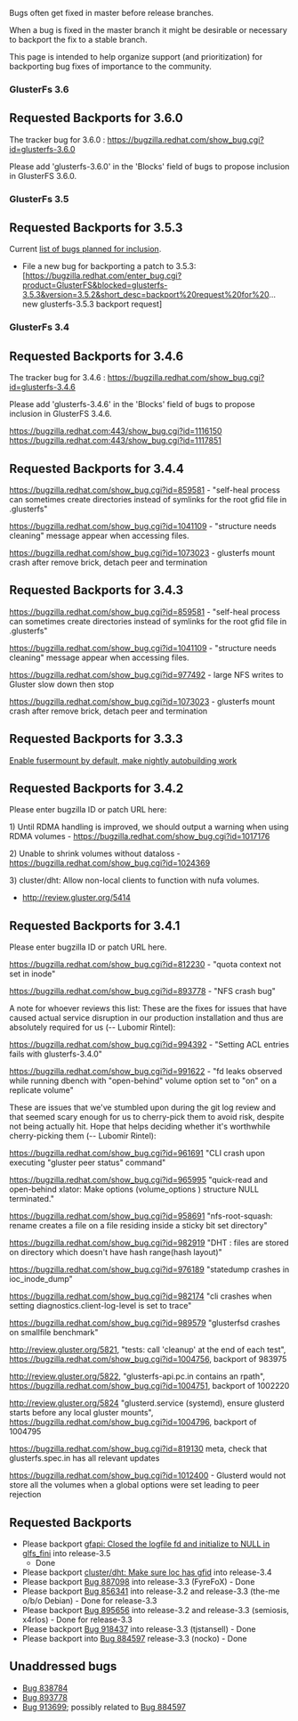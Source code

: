 Bugs often get fixed in master before release branches.

When a bug is fixed in the master branch it might be desirable or
necessary to backport the fix to a stable branch.

This page is intended to help organize support (and prioritization) for
backporting bug fixes of importance to the community.

### GlusterFs 3.6

Requested Backports for 3.6.0
-----------------------------

The tracker bug for 3.6.0 :
<https://bugzilla.redhat.com/show_bug.cgi?id=glusterfs-3.6.0>

Please add 'glusterfs-3.6.0' in the 'Blocks' field of bugs to propose
inclusion in GlusterFS 3.6.0.

### GlusterFs 3.5

Requested Backports for 3.5.3
-----------------------------

Current [list of bugs planned for
inclusion](https://bugzilla.redhat.com/showdependencytree.cgi?hide_resolved=0&id=glusterfs-3.5.3).

-   File a new bug for backporting a patch to 3.5.3:
    [<https://bugzilla.redhat.com/enter_bug.cgi?product=GlusterFS&blocked=glusterfs-3.5.3&version=3.5.2&short_desc=backport%20request%20for%20>...
    new glusterfs-3.5.3 backport request]

### GlusterFs 3.4

Requested Backports for 3.4.6
-----------------------------

The tracker bug for 3.4.6 :
<https://bugzilla.redhat.com/show_bug.cgi?id=glusterfs-3.4.6>

Please add 'glusterfs-3.4.6' in the 'Blocks' field of bugs to propose
inclusion in GlusterFS 3.4.6.

<https://bugzilla.redhat.com:443/show_bug.cgi?id=1116150>
<https://bugzilla.redhat.com:443/show_bug.cgi?id=1117851>

Requested Backports for 3.4.4
-----------------------------

<https://bugzilla.redhat.com/show_bug.cgi?id=859581> - "self-heal
process can sometimes create directories instead of symlinks for the
root gfid file in .glusterfs"

<https://bugzilla.redhat.com/show_bug.cgi?id=1041109> - "structure needs
cleaning" message appear when accessing files.

<https://bugzilla.redhat.com/show_bug.cgi?id=1073023> - glusterfs mount
crash after remove brick, detach peer and termination

Requested Backports for 3.4.3
-----------------------------

<https://bugzilla.redhat.com/show_bug.cgi?id=859581> - "self-heal
process can sometimes create directories instead of symlinks for the
root gfid file in .glusterfs"

<https://bugzilla.redhat.com/show_bug.cgi?id=1041109> - "structure needs
cleaning" message appear when accessing files.

<https://bugzilla.redhat.com/show_bug.cgi?id=977492> - large NFS writes
to Gluster slow down then stop

<https://bugzilla.redhat.com/show_bug.cgi?id=1073023> - glusterfs mount
crash after remove brick, detach peer and termination

Requested Backports for 3.3.3
-----------------------------

[Enable fusermount by default, make nightly autobuilding
work](https://bugzilla.redhat.com/1058666)

Requested Backports for 3.4.2
-----------------------------

Please enter bugzilla ID or patch URL here:

​1) Until RDMA handling is improved, we should output a warning when
using RDMA volumes -
<https://bugzilla.redhat.com/show_bug.cgi?id=1017176>

​2) Unable to shrink volumes without dataloss -
<https://bugzilla.redhat.com/show_bug.cgi?id=1024369>

​3) cluster/dht: Allow non-local clients to function with nufa volumes.
- <http://review.gluster.org/5414>

Requested Backports for 3.4.1
-----------------------------

Please enter bugzilla ID or patch URL here.

<https://bugzilla.redhat.com/show_bug.cgi?id=812230> - "quota context
not set in inode"

<https://bugzilla.redhat.com/show_bug.cgi?id=893778> - "NFS crash bug"

A note for whoever reviews this list: These are the fixes for issues
that have caused actual service disruption in our production
installation and thus are absolutely required for us (-- Lubomir
Rintel):

<https://bugzilla.redhat.com/show_bug.cgi?id=994392> - "Setting ACL
entries fails with glusterfs-3.4.0"

<https://bugzilla.redhat.com/show_bug.cgi?id=991622> - "fd leaks
observed while running dbench with "open-behind" volume option set to
"on" on a replicate volume"

These are issues that we've stumbled upon during the git log review and
that seemed scary enough for us to cherry-pick them to avoid risk,
despite not being actually hit. Hope that helps deciding whether it's
worthwhile cherry-picking them (-- Lubomir Rintel):

<https://bugzilla.redhat.com/show_bug.cgi?id=961691> "CLI crash upon
executing "gluster peer status" command"

<https://bugzilla.redhat.com/show_bug.cgi?id=965995> "quick-read and
open-behind xlator: Make options (volume\_options ) structure NULL
terminated."

<https://bugzilla.redhat.com/show_bug.cgi?id=958691> "nfs-root-squash:
rename creates a file on a file residing inside a sticky bit set
directory"

<https://bugzilla.redhat.com/show_bug.cgi?id=982919> "DHT : files are
stored on directory which doesn't have hash range(hash layout)"

<https://bugzilla.redhat.com/show_bug.cgi?id=976189> "statedump crashes
in ioc\_inode\_dump"

<https://bugzilla.redhat.com/show_bug.cgi?id=982174> "cli crashes when
setting diagnostics.client-log-level is set to trace"

<https://bugzilla.redhat.com/show_bug.cgi?id=989579> "glusterfsd crashes
on smallfile benchmark"

<http://review.gluster.org/5821>, "tests: call 'cleanup' at the end of
each test", <https://bugzilla.redhat.com/show_bug.cgi?id=1004756>,
backport of 983975

<http://review.gluster.org/5822>, "glusterfs-api.pc.in contains an
rpath", <https://bugzilla.redhat.com/show_bug.cgi?id=1004751>, backport
of 1002220

<http://review.gluster.org/5824> "glusterd.service (systemd), ensure
glusterd starts before any local gluster mounts",
<https://bugzilla.redhat.com/show_bug.cgi?id=1004796>, backport of
1004795

<https://bugzilla.redhat.com/show_bug.cgi?id=819130> meta, check that
glusterfs.spec.in has all relevant updates

<https://bugzilla.redhat.com/show_bug.cgi?id=1012400> - Glusterd would
not store all the volumes when a global options were set leading to peer
rejection

Requested Backports
-------------------

-   Please backport [gfapi: Closed the logfile fd and initialize to NULL
    in glfs\_fini](http://review.gluster.org/#/c/6552) into release-3.5
    - Done
-   Please backport [cluster/dht: Make sure loc has
    gfid](http://review.gluster.org/5178) into release-3.4
-   Please backport [Bug 887098](http://goo.gl/QjeMP) into release-3.3
    (FyreFoX) - Done
-   Please backport [Bug 856341](http://goo.gl/9cGAC) into release-3.2
    and release-3.3 (the-me o/b/o Debian) - Done for release-3.3
-   Please backport [Bug 895656](http://goo.gl/ZNs3J) into release-3.2
    and release-3.3 (semiosis, x4rlos) - Done for release-3.3
-   Please backport [Bug 918437](http://goo.gl/1QRyw) into release-3.3
    (tjstansell) - Done
-   Please backport into [Bug
    884597](https://bugzilla.redhat.com/show_bug.cgi?id=884597)
    release-3.3 (nocko) - Done

Unaddressed bugs
----------------

-   [Bug 838784](https://bugzilla.redhat.com/show_bug.cgi?id=838784)
-   [Bug 893778](https://bugzilla.redhat.com/show_bug.cgi?id=893778)
-   [Bug 913699](https://bugzilla.redhat.com/show_bug.cgi?id=913699);
    possibly related to [Bug
    884597](https://bugzilla.redhat.com/show_bug.cgi?id=884597)